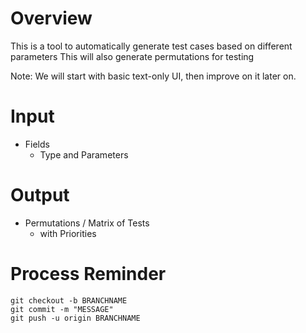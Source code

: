 # Overview

This is a tool to automatically generate test cases based on different parameters
This will also generate permutations for testing

Note: We will start with basic text-only UI, then improve on it later on. 

# Input

- Fields 
    - Type and Parameters

# Output

- Permutations / Matrix of Tests
    - with Priorities

# Process Reminder

    git checkout -b BRANCHNAME
    git commit -m "MESSAGE"
    git push -u origin BRANCHNAME
